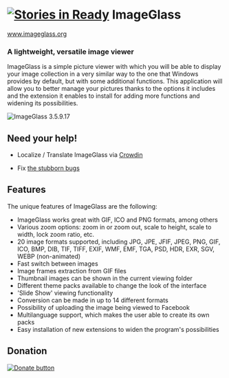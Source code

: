[![Stories in Ready](https://badge.waffle.io/d2phap/ImageGlass.png?label=ready&title=Ready)](https://waffle.io/d2phap/ImageGlass)
ImageGlass
==
www.imageglass.org

### A lightweight, versatile image viewer


ImageGlass is a simple picture viewer with which you will be able to display your image collection in a very similar way to the one that Windows provides by default, but with some additional functions. This application will allow you to better manage your pictures thanks to the options it includes and the extension it enables to install for adding more functions and widening its possibilities.

![ImageGlass 3.5.9.17](https://cloud.githubusercontent.com/assets/3154213/18590815/d5831304-7c62-11e6-8946-5ef31dea1f0b.png)


## Need your help!
- Localize / Translate ImageGlass via [Crowdin](https://crowdin.com/project/imageglass/invite)

- Fix [the stubborn bugs](https://github.com/d2phap/ImageGlass/issues?q=is%3Aissue+is%3Aopen+label%3A%22Need+help%21%22)


## Features

The unique features of ImageGlass are the following:

 * ImageGlass works great with GIF, ICO and PNG formats, among others
 * Various zoom options: zoom in or zoom out, scale to height, scale to width, lock zoom ratio, etc.
 * 20 image formats supported, including JPG, JPE, JFIF, JPEG, PNG, GIF, ICO, BMP, DIB, TIF, TIFF, EXIF, WMF, EMF, TGA, PSD, HDR, EXR, SGV, WEBP (non-animated)
 * Fast switch between images
 * Image frames extraction from GIF files
 * Thumbnail images can be shown in the current viewing folder
 * Different theme packs available to change the look of the interface
 * 'Slide Show' viewing functionality
 * Conversion can be made in up to 14 different formats
 * Possibility of uploading the image being viewed to Facebook
 * Multilanguage support, which makes the user able to create its own packs
 * Easy installation of new extensions to widen the program's possibilities



## Donation

[![Donate button](https://www.paypalobjects.com/en_US/i/btn/btn_donateCC_LG.gif)](https://www.paypal.me/d2phap)

